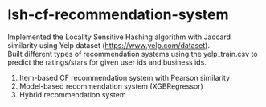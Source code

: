 # lsh-cf-recommendation-system
Implemented the Locality Sensitive Hashing algorithm with Jaccard similarity using Yelp dataset (https://www.yelp.com/dataset).
<br/>
Built different types of recommendation systems using the yelp_train.csv to predict the ratings/stars for given user ids and business ids.
<br/>
1. Item-based CF recommendation system with Pearson similarity<br/>
2. Model-based recommendation system (XGBRegressor)<br/>
3. Hybrid recommendation system<br/>
